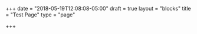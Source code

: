 +++
date = "2018-05-19T12:08:08-05:00"
draft = true
layout = "blocks"
title = "Test Page"
type = "page"

+++
